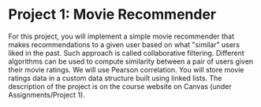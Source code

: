# Project 1: Movie Recommender
For this project, you will implement a simple movie recommender that makes recommendations 
to a given user based on what "similar" users liked in the past. 
Such approach is called collaborative filtering. Different algorithms can be used to compute similarity 
between a pair of users given their movie ratings. 
We will use Pearson correlation. You will store movie ratings data in a custom data structure 
built using linked lists. The description of the project is on the course website on Canvas (under Assignments/Project 1).
